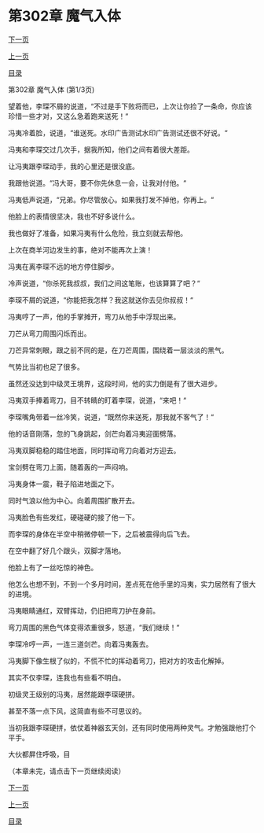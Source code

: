 <h1>第302章   魔气入体</h1>
            <div><p><a href="./904_%E7%AC%AC302%E7%AB%A0_%E9%AD%94%E6%B0%94%E5%85%A5%E4%BD%93.md">下一页</a></p><p><a href="./902_%E7%AC%AC301%E7%AB%A0_%E4%B9%9D%E6%AD%BB%E4%B8%80%E7%94%9F.md">上一页</a></p><p><a href="../">目录</a></p></div>
            <div><p>第302章   魔气入体 (第1/3页)</p><p>望着他，李琛不屑的说道，“不过是手下败将而已，上次让你捡了一条命，你应该珍惜一些才对，又这么急着跑来送死！“</p><p>冯夷冷着脸，说道，“谁送死。水印广告测试水印广告测试还很不好说。“</p><p>冯夷和李琛交过几次手，据我所知，他们之间有着很大差距。</p><p>让冯夷跟李琛动手，我的心里还是很没底。</p><p>我跟他说道。“冯大哥，要不你先休息一会，让我对付他。“</p><p>冯夷低声说道，“兄弟。你尽管放心。如果我打发不掉他，你再上。“</p><p>他脸上的表情很坚决，我也不好多说什么。</p><p>我也做好了准备，如果冯夷有什么危险，我立刻就去帮他。</p><p>上次在商羊河边发生的事，绝对不能再次上演！</p><p>冯夷在离李琛不远的地方停住脚步。</p><p>冷声说道，“你杀死我叔叔，我们之间这笔账，也该算算了吧？“</p><p>李琛不屑的说道，“你能把我怎样？我这就送你去见你叔叔！“</p><p>冯夷哼了一声，他的手掌摊开，弯刀从他手中浮现出来。</p><p>刀芒从弯刀周围闪烁而出。</p><p>刀芒异常刺眼，跟之前不同的是，在刀芒周围，围绕着一层淡淡的黑气。</p><p>气势比当初也足了很多。</p><p>虽然还没达到中级灵王境界，这段时间，他的实力倒是有了很大进步。</p><p>冯夷双手捧着弯刀，目不转睛的盯着李琛，说道，“来吧！“</p><p>李琛嘴角带着一丝冷笑，说道，“既然你来送死，那我就不客气了！“</p><p>他的话音刚落，忽的飞身跳起，剑芒向着冯夷迎面劈落。</p><p>冯夷双脚稳稳的踏住地面，同时挥动弯刀向着对方迎去。</p><p>宝剑劈在弯刀上面，随着轰的一声闷响。</p><p>冯夷身体一震，鞋子陷进地面之下。</p><p>同时气浪以他为中心。向着周围扩散开去。</p><p>冯夷脸色有些发红，硬碰硬的接了他一下。</p><p>而李琛的身体在半空中稍微停顿一下，之后被震得向后飞去。</p><p>在空中翻了好几个跟头，双脚才落地。</p><p>他脸上有了一丝吃惊的神色。</p><p>他怎么也想不到，不到一个多月时间，差点死在他手里的冯夷，实力居然有了很大的进境。</p><p>冯夷眼睛通红，双臂挥动，仍旧把弯刀护在身前。</p><p>弯刀周围的黑色气体变得浓重很多，怒道，“我们继续！“</p><p>李琛冷哼一声，一连三道剑芒。向着冯夷轰去。</p><p>冯夷脚下像生根了似的，不慌不忙的挥动着弯刀，把对方的攻击化解掉。</p><p>其实不仅李琛，连我也有些看不明白。</p><p>初级灵王级别的冯夷，居然能跟李琛硬拼。</p><p>甚至不落一点下风，这简直有些不可思议的。</p><p>当初我跟李琛硬拼，依仗着神器玄天剑，还有同时使用两种灵气。才勉强跟他打个平手。</p><p>大伙都屏住呼吸，目</p><p>（本章未完，请点击下一页继续阅读）</p></div>
            <div><p><a href="./904_%E7%AC%AC302%E7%AB%A0_%E9%AD%94%E6%B0%94%E5%85%A5%E4%BD%93.md">下一页</a></p><p><a href="./902_%E7%AC%AC301%E7%AB%A0_%E4%B9%9D%E6%AD%BB%E4%B8%80%E7%94%9F.md">上一页</a></p><p><a href="../">目录</a></p></div>